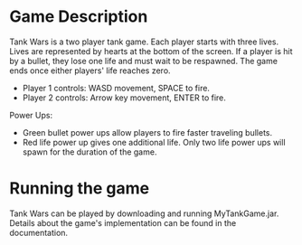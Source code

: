 # Game Description
Tank Wars is a two player tank game. Each player starts with three lives. Lives are represented by hearts at the bottom of the screen. If a player is hit by a bullet, they lose one life and must wait to be respawned. The game ends once either players' life reaches zero. 

- Player 1 controls: WASD movement, SPACE to fire.
- Player 2 controls: Arrow key movement, ENTER to fire. 

Power Ups: 
- Green bullet power ups allow players to fire faster traveling bullets.
- Red life power up gives one additional life. Only two life power ups will spawn for the duration of the game.

# Running the game
Tank Wars can be played by downloading and running MyTankGame.jar. Details about the game's implementation can be found in the documentation. 
